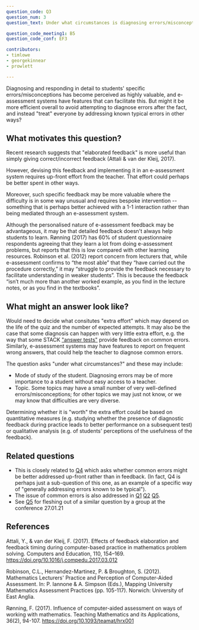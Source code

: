 ```yaml
---
question_code: Q3 
question_num: 3 
question_text: Under what circumstances is diagnosing errors/misconceptions worth the extra effort, as compared with generally addressing errors known to be typical? 

question_code_meeting1: B5 
question_code_conf: EF3 

contributors: 
- timlowe
- georgekinnear
- prowlett

---
```

Diagnosing and responding in detail to students' specific errors/misconceptions has become perceived as highly valuable, and e-assessment systems have features that can facilitate this. But might it be more efficient overall to avoid attempting to diagnose errors after the fact, and instead "treat" everyone by addressing known typical errors in other ways?

## What motivates this question?

Recent research suggests that "elaborated feedback" is more useful than simply giving correct/incorrect feedback (Attali & van der Kleij, 2017).

However, devising this feedback and implementing it in an e-assessment system requires up-front effort from the teacher. That effort could perhaps be better spent in other ways. 

Moreover, such specific feedback may be more valuable where the difficulty is in some way unusual and requires bespoke intervention -- something that is perhaps better achieved with a 1-1 interaction rather than being mediated through an e-assessment system.

Although the personalised nature of e-assessment feedback may be advantageous, it may be that detailed feedback doesn't always help students to learn. Rønning (2017) has 60% of student questionnaire respondents agreeing that they learn a lot from doing e-assessment problems, but reports that this is low compared with other learning resources. Robinson et al. (2012) report concern from lecturers that, while e-assessment confirms to “the most able” that they “have carried out the procedure correctly,” it may “struggle to provide the feedback necessary to facilitate understanding in weaker students”. This is because the feedback “isn’t much more than another worked example, as you find in the lecture notes, or as you find in the textbooks”.

## What might an answer look like?

Would need to decide what consitutes "extra effort" which may depend on the life of the quiz and the number of expected attempts. It may also be the case that some diagnosis can happen with very little extra effort, e.g. the way that some STACK ["answer tests"](http://docs.stack-assessment.org/en/Authoring/Answer_tests/) provide feedback on common errors. Similarly, e-assessment systems may have features to report on frequent wrong answers, that could help the teacher to diagnose common errors.

The question asks "under what circumstances?" and these may include:

* Mode of study of the student. Diagnosing errors may be of more importance to a student without easy access to a teacher.
* Topic. Some topics may have a small number of very well-defined errors/misconceptions; for other topics we may just not know, or we may know that difficulties are very diverse.

Determining whether it is "worth" the extra effort could be based on quantitative measures (e.g. studying whether the presence of diagnostic feedback during practice leads to better performance on a subsequent test) or qualitative analysis (e.g. of students' perceptions of the usefulness of the feedback).

## Related questions

* This is closely related to [Q4](Q4) which asks whether common errors might be better addressed up-front rather than in feedback. (In fact, Q4 is perhaps just a sub-question of this one, as an example of a specific way of "generally addressing errors known to be typical").
* The issue of common errors is also addressed in [Q1](Q1) [Q2](Q2) [Q5](Q5).
* See [Q5](Q5) for fleshing out of a similar question by a group at the conference 27.01.21

## References

Attali, Y., & van der Kleij, F. (2017). Effects of feedback elaboration and feedback timing during computer-based practice in mathematics problem solving. Computers and Education, 110, 154–169. https://doi.org/10.1016/j.compedu.2017.03.012

Robinson, C.L., Hernandez-Martinez, P. & Broughton, S. (2012). Mathematics Lecturers' Practice and Perception of Computer-Aided Assessment. In: P. Iannone & A. Simpson (Eds.), Mapping University Mathematics Assessment Practices (pp. 105-117). Norwich: University of East Anglia.

Rønning, F. (2017). Influence of computer-aided assessment on ways of working with mathematics. Teaching Mathematics and its Applications, 36(2), 94-107. https://doi.org/10.1093/teamat/hrx001
